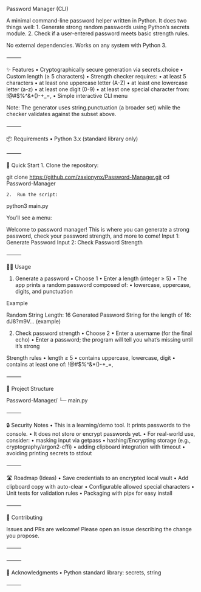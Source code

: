 Password Manager (CLI)

A minimal command-line password helper written in Python.
It does two things well:
	1.	Generate strong random passwords using Python’s secrets module.
	2.	Check if a user-entered password meets basic strength rules.

No external dependencies. Works on any system with Python 3.

⸻

✨ Features
	•	Cryptographically secure generation via secrets.choice
	•	Custom length (≥ 5 characters)
	•	Strength checker requires:
	•	at least 5 characters
	•	at least one uppercase letter (A-Z)
	•	at least one lowercase letter (a-z)
	•	at least one digit (0-9)
	•	at least one special character from: !@#$%^&*()-+_=,
	•	Simple interactive CLI menu

Note: The generator uses string.punctuation (a broader set) while the checker validates against the subset above.

⸻

📦 Requirements
	•	Python 3.x (standard library only)

⸻

🚀 Quick Start
	1.	Clone the repository:

git clone https://github.com/zaxionynx/Password-Manager.git
cd Password-Manager


	2.	Run the script:

python3 main.py



You’ll see a menu:

Welcome to password manager!
This is where you can generate a strong password, check your password strength, and more to come!
Input 1: Generate Password
Input 2: Check Password Strength


⸻

🧑‍💻 Usage

1) Generate a password
	•	Choose 1
	•	Enter a length (integer ≥ 5)
	•	The app prints a random password composed of:
	•	lowercase, uppercase, digits, and punctuation

Example

Random String Length: 16
Generated Password String for the length of 16: dJ8?m9V... (example)

2) Check password strength
	•	Choose 2
	•	Enter a username (for the final echo)
	•	Enter a password; the program will tell you what’s missing until it’s strong

Strength rules
	•	length ≥ 5
	•	contains uppercase, lowercase, digit
	•	contains at least one of: !@#$%^&*()-+_=,

⸻

📁 Project Structure

Password-Manager/
└─ main.py


⸻

🔒 Security Notes
	•	This is a learning/demo tool. It prints passwords to the console.
	•	It does not store or encrypt passwords yet.
	•	For real-world use, consider:
	•	masking input via getpass
	•	hashing/Encrypting storage (e.g., cryptography/argon2-cffi)
	•	adding clipboard integration with timeout
	•	avoiding printing secrets to stdout

⸻

🛣️ Roadmap (Ideas)
	•	Save credentials to an encrypted local vault
	•	Add clipboard copy with auto-clear
	•	Configurable allowed special characters
	•	Unit tests for validation rules
	•	Packaging with pipx for easy install

⸻

🤝 Contributing

Issues and PRs are welcome!
Please open an issue describing the change you propose.

⸻



⸻

🙌 Acknowledgments
	•	Python standard library: secrets, string

⸻
